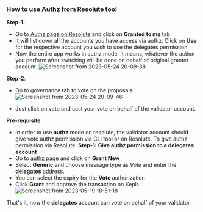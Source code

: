 ### How to use [Authz from Resolute tool](https://resolute.vitwit.com/)

**Step-1:**
- Go to [Authz page on Resolute](https://resolute.vitwit.com/authz)  and click on **Granted to me** tab
- It will list down all the accounts you have access via authz. Click on **Use** for the respective account you wish to use the delegates permission
- Now the entire app works in authz mode. It means, whatever the action you perform after switching will be done on behalf of original granter account.
![Screenshot from 2023-05-24 20-09-38](https://github.com/vitwit/resolute/assets/3479820/d173df35-97a4-4b75-8de0-096ed4ef65f3)


**Step-2**:
- Go to governance tab to vote on the proposals.
![Screenshot from 2023-05-24 20-09-46](https://github.com/vitwit/resolute/assets/3479820/0c371e2c-2fef-4ff9-ad90-2811a2ca581d)

 - Just click on vote and cast your vote on behalf of the validator account.

**Pre-requisite**
- In order to use **authz** mode on resolute, the validator account should give vote authz permission via CLI tool or on Resolute. To give authz permission via Resolute:
**Step-1: Give authz permission to a delegates account**
- Go to [authz page](https://resolute.vitwit.com/authz) and click on **Grant New**
- Select **Generic** and choose message type as *Vote* and enter the **delegates** address.
- You can select the expiry for the **Vote** authorization
- Click **Grant** and approve the transaction on Keplr.
![Screenshot from 2023-05-19 18-51-18](https://github.com/vitwit/resolute/assets/3479820/916b9409-2bc7-48e9-b686-6682fd7dbdde)


That's it, now the **delegates** account can vote on behalf of your validator

